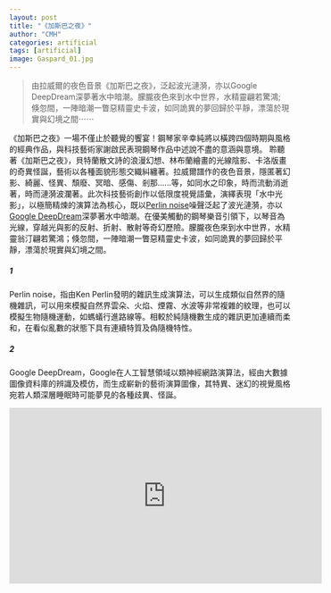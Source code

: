 ```yaml
---
layout: post
title: "《加斯巴之夜》"
author: "CMH"
categories: artificial
tags: [artificial]
image: Gaspard_01.jpg
---
```


> 由拉威爾的夜色音景《加斯巴之夜》，泛起波光漣漪，亦以Google DeepDream深夢著水中暗潮。朦朧夜色來到水中世界，水精靈翩若驚鴻; 倏忽間，一陣暗潮一瞥惡精靈史卡波，如同詭異的夢回歸於平靜，漂蕩於現實與幻境之間⋯⋯

《加斯巴之夜》一場不僅止於聽覺的饗宴！鋼琴家辛幸純將以橫跨四個時期與風格的經典作品，與科技藝術家謝啟民表現鋼琴作品中述說不盡的意涵與意境。
聆聽著《加斯巴之夜》，貝特蘭散文詩的浪漫幻想、林布蘭繪畫的光線陰影、卡洛版畫的奇異怪誕，藝術以各種面貌形態交織糾纏著。拉威爾譜作的夜色音景，隱匿著幻影、綺麗、怪異、頹廢、冥暗、感傷、剎那......等，如同水之印象，時而流動消逝著，時而漣漪波瀾著。此次科技藝術創作以低限度視覺語彙，演繹表現「水中光影」，以極簡精煉的演算法為核心，既以[Perlin noise](#1)噪聲泛起了波光漣漪，亦以[Google DeepDream](#2)深夢著水中暗潮。在優美觸動的鋼琴樂音引領下，以琴音為光線，穿越光與影的反射、折射、散射等奇幻歷險。朦朧夜色來到水中世界，水精靈翁汀翩若驚鴻；倏忽間，一陣暗潮一瞥惡精靈史卡波，如同詭異的夢回歸於平靜，漂蕩於現實與幻境之間。

##### 1 
Perlin noise，指由Ken Perlin發明的雜訊生成演算法，可以生成類似自然界的隨機雜訊，可以用來模擬自然界雲朵、火焰、煙霧、水波等非常複雜的紋理，也可以模擬生物隨機運動，如螞蟻行進路線等。相較於純隨機數生成的雜訊更加連續而柔和，在看似亂數的狀態下具有連續特質及偽隨機特性。

##### 2 
Google DeepDream，Google在人工智慧領域以類神經網路演算法，經由大數據圖像資料庫的辨識及模仿，而生成嶄新的藝術演算圖像，其特異、迷幻的視覺風格宛若人類深層睡眠時可能夢見的各種歧異、怪誕。

<!-- Modified from https://github.com/nathancy/jekyll-embed-video -->
<div class="iframe-container">
    <iframe
        width="560" height="315"
        src="https://www.youtube.com/embed/i07PEt7zZhI"
        frameborder="0"
        allow="accelerometer; autoplay; encrypted-media; gyroscope; picture-in-picture"
        allowfullscreen>
    </iframe>
</div>
